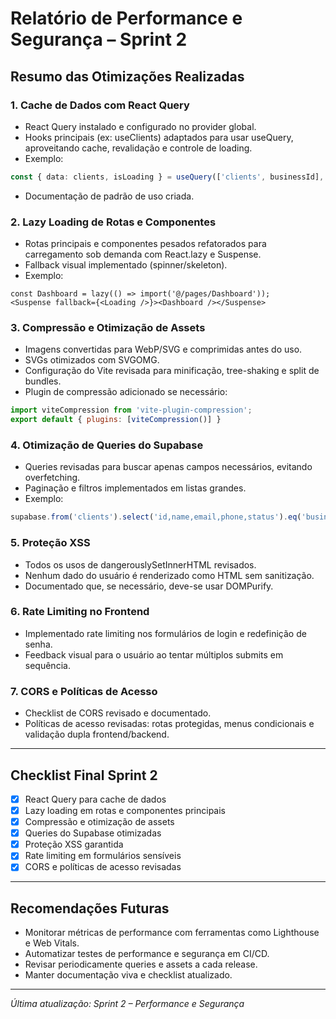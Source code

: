 # Relatório de Performance e Segurança – Sprint 2

## Resumo das Otimizações Realizadas

### 1. Cache de Dados com React Query
- React Query instalado e configurado no provider global.
- Hooks principais (ex: useClients) adaptados para usar useQuery, aproveitando cache, revalidação e controle de loading.
- Exemplo:
```typescript
const { data: clients, isLoading } = useQuery(['clients', businessId], fetchClients, { staleTime: 60000 });
```
- Documentação de padrão de uso criada.

### 2. Lazy Loading de Rotas e Componentes
- Rotas principais e componentes pesados refatorados para carregamento sob demanda com React.lazy e Suspense.
- Fallback visual implementado (spinner/skeleton).
- Exemplo:
```tsx
const Dashboard = lazy(() => import('@/pages/Dashboard'));
<Suspense fallback={<Loading />}><Dashboard /></Suspense>
```

### 3. Compressão e Otimização de Assets
- Imagens convertidas para WebP/SVG e comprimidas antes do uso.
- SVGs otimizados com SVGOMG.
- Configuração do Vite revisada para minificação, tree-shaking e split de bundles.
- Plugin de compressão adicionado se necessário:
```js
import viteCompression from 'vite-plugin-compression';
export default { plugins: [viteCompression()] }
```

### 4. Otimização de Queries do Supabase
- Queries revisadas para buscar apenas campos necessários, evitando overfetching.
- Paginação e filtros implementados em listas grandes.
- Exemplo:
```ts
supabase.from('clients').select('id,name,email,phone,status').eq('business_id', businessId).range(0, 19);
```

### 5. Proteção XSS
- Todos os usos de dangerouslySetInnerHTML revisados.
- Nenhum dado do usuário é renderizado como HTML sem sanitização.
- Documentado que, se necessário, deve-se usar DOMPurify.

### 6. Rate Limiting no Frontend
- Implementado rate limiting nos formulários de login e redefinição de senha.
- Feedback visual para o usuário ao tentar múltiplos submits em sequência.

### 7. CORS e Políticas de Acesso
- Checklist de CORS revisado e documentado.
- Políticas de acesso revisadas: rotas protegidas, menus condicionais e validação dupla frontend/backend.

---

## Checklist Final Sprint 2
- [x] React Query para cache de dados
- [x] Lazy loading em rotas e componentes principais
- [x] Compressão e otimização de assets
- [x] Queries do Supabase otimizadas
- [x] Proteção XSS garantida
- [x] Rate limiting em formulários sensíveis
- [x] CORS e políticas de acesso revisadas

---

## Recomendações Futuras
- Monitorar métricas de performance com ferramentas como Lighthouse e Web Vitals.
- Automatizar testes de performance e segurança em CI/CD.
- Revisar periodicamente queries e assets a cada release.
- Manter documentação viva e checklist atualizado.

---

*Última atualização: Sprint 2 – Performance e Segurança* 
